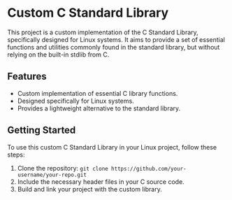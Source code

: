 # Custom C Standard Library

This project is a custom implementation of the C Standard Library, specifically designed for Linux systems. It aims to provide a set of essential functions and utilities commonly found in the standard library, but without relying on the built-in stdlib from C.

## Features

- Custom implementation of essential C library functions.
- Designed specifically for Linux systems.
- Provides a lightweight alternative to the standard library.

## Getting Started

To use this custom C Standard Library in your Linux project, follow these steps:

1. Clone the repository: `git clone https://github.com/your-username/your-repo.git`
2. Include the necessary header files in your C source code.
3. Build and link your project with the custom library.
